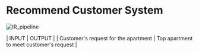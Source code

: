 # Recommend Customer System
  ![IR_pipeline](https://user-images.githubusercontent.com/62002427/119219004-5b8f0280-bb0d-11eb-9449-6c98cb33a9b5.jpg)

  | INPUT  | OUTPUT |
  | Customer's request for the apartment | Top apartment to meet customer's request |
  ##
